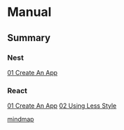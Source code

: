 # Manual

## Summary

### Nest

[01 Create An App](nest/01_create_app/)


### React
[01 Create An App](react/01_create_app/)
[02 Using Less Style](react/02_less_style/)

[mindmap](react/mindmap/)